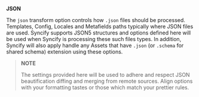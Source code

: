 **JSON**

The `json` transform option controls how `.json` files should be processed. Templates, Config, Locales and Metafields paths typically where JSON files are used. Syncify supports JSON5 structures and options defined here will be used when Syncify is processing these such files types. In addition, Syncify will also apply handle any Assets that have `.json` (or `.schema` for shared schema) extension using these options.

> **NOTE**
>
> The settings provided here will be used to adhere and respect JSON beautification diffing and merging from remote sources. Align options with your formatting tastes or those which match your prettier rules.